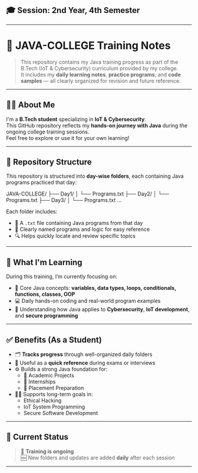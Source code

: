 ## 🎓 Session: 2nd Year, 4th Semester
---

# 📘 JAVA-COLLEGE Training Notes
> This repository contains my Java training progress as part of the B.Tech (IoT & Cybersecurity) curriculum provided by my college.  
It includes my **daily learning notes**, **practice programs**, and **code samples** — all clearly organized for revision and future reference.

---

## 🙋‍♂️ About Me  
I'm a **B.Tech student** specializing in **IoT & Cybersecurity**.  
This GitHub repository reflects my **hands-on journey with Java** during the ongoing college training sessions.  
Feel free to explore or use it for your own learning!

---

## 📂 Repository Structure  

This repository is structured into **day-wise folders**, each containing Java programs practiced that day:

JAVA-COLLEGE/
├── Day1/
│ └── Programs.txt
├── Day2/
│ └── Programs.txt
├── Day3/
│ └── Programs.txt
...


Each folder includes:
- 📄 A `.txt` file containing Java programs from that day  
- 📝 Clearly named programs and logic for easy reference  
- 🔍 Helps quickly locate and review specific topics  

---

## 🎯 What I'm Learning  

During this training, I’m currently focusing on:
- 🧠 Core Java concepts: **variables, data types, loops, conditionals, functions, classes, OOP**  
- 💻 Daily hands-on coding and real-world program examples  
- 🧩 Understanding how Java applies to **Cybersecurity**, **IoT development**, and **secure programming**

---

## ✅ Benefits (As a Student)

- 🗂️ **Tracks progress** through well-organized daily folders  
- 📖 Useful as a **quick reference** during exams or interviews  
- ⚙️ Builds a strong Java foundation for:
  - 💼 Academic Projects  
  - 🤝 Internships  
  - 🎯 Placement Preparation  
- 🧑‍💻 Supports long-term goals in:
  - Ethical Hacking  
  - IoT System Programming  
  - Secure Software Development  

---

## 📅 Current Status  
> 📌 **Training is ongoing**  
> 🆕 New folders and updates are added **daily** after each session  

---



